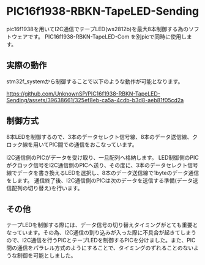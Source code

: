 # PIC16f1938-RBKN-TapeLED-Sending
pic16f1938を用いてI2C通信でテープLED(ws2812b)を最大8本制御する為のソフトウェアです。
PIC16f1938-RBKN-TapeLED-Com を別picで同時に使用します。

## 実際の動作
stm32f_systemから制御することで以下のような動作が可能となります。

https://github.com/UnknownSP/PIC16f1938-RBKN-TapeLED-Sending/assets/39638661/325ef8eb-ca5a-4cdb-b3d8-aeb81f05cd2a

## 制御方式
8本LEDを制御するので、3本のデータセレクト信号線、8本のデータ送信線、クロック線を用いてPIC間での通信をおこなっています。

I2C通信側のPICがデータを受け取り、一旦配列へ格納します。
LED制御側のPICがクロック信号をI2C通信側のPICへ送り、その度に、3本のデータセレクト信号線でデータを書き換えるLEDを選択し、8本のデータ送信線で1byteのデータ通信をします。
通信終了後、I2C通信側のPICは次のデータを送信する準備(データ送信配列の切り替え)を行います。

## その他
テープLEDを制御する際には、データ信号の切り替えタイミングがとても重要となっています。その為、I2C通信の割り込みが入った際に不具合が起きてしまうので、I2C通信を行うPICとテープLEDを制御するPICを分けました。また、PIC間の通信をパラレル方式のようにすることで、タイミングのずれることのないような制御を可能としました。

